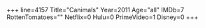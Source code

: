 +++
line=4157
Title="Canimals"
Year=2011
Age="all"
IMDb=7
RottenTomatoes=""
Netflix=0
Hulu=0
PrimeVideo=1
Disney=0
+++

